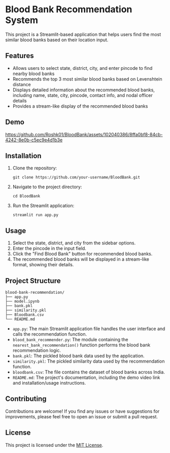 
# Blood Bank Recommendation System

This project is a Streamlit-based application that helps users find the most similar blood banks based on their location input.

## Features

- Allows users to select state, district, city, and enter pincode to find nearby blood banks
- Recommends the top 3 most similar blood banks based on Levenshtein distance
- Displays detailed information about the recommended blood banks, including name, state, city, pincode, contact info, and nodal officer details
- Provides a stream-like display of the recommended blood banks

## Demo

https://github.com/Roshk01/BloodBank/assets/102040386/8ffa0bf8-84cb-4242-8e0b-c5ec9e4d1b3e



## Installation

1. Clone the repository:
   ```
   git clone https://github.com/your-username/BloodBank.git
   ```
2. Navigate to the project directory:
   ```
   cd BloodBank
   ```
3. Run the Streamlit application:
   ```
   streamlit run app.py
   ```

## Usage

1. Select the state, district, and city from the sidebar options.
2. Enter the pincode in the input field.
3. Click the "Find Blood Bank" button for recommended blood banks.
4. The recommended blood banks will be displayed in a stream-like format, showing their details.

## Project Structure

```
blood-bank-recommendation/
├── app.py
├── model.ipynb
├── bank.pkl
├── similarity.pkl
├── Bloodbank.csv
└── README.md
```

- `app.py`: The main Streamlit application file handles the user interface and calls the recommendation function.
- `blood_bank_recommender.py`: The module containing the `nearest_bank_recommendation()` function performs the blood bank recommendation logic.
- `bank.pkl`: The pickled blood bank data used by the application.
- `similarity.pkl`: The pickled similarity data used by the recommendation function.
- `bloodbank.csv`: The file contains the dataset of blood banks across India.
- `README.md`: The project's documentation, including the demo video link and installation/usage instructions.

## Contributing

Contributions are welcome! If you find any issues or have suggestions for improvements, please feel free to open an issue or submit a pull request.

## License

This project is licensed under the [MIT License](LICENSE).
